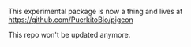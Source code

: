 This experimental package is now a thing and lives at https://github.com/PuerkitoBio/pigeon

This repo won't be updated anymore.
